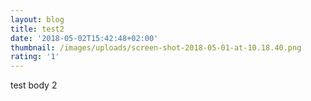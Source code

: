 ```yaml
---
layout: blog
title: test2
date: '2018-05-02T15:42:48+02:00'
thumbnail: /images/uploads/screen-shot-2018-05-01-at-10.18.40.png
rating: '1'
---
```

test body 2
